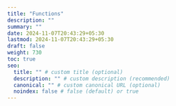 ```yaml
---
title: "Functions"
description: ""
summary: ""
date: 2024-11-07T20:43:29+05:30
lastmod: 2024-11-07T20:43:29+05:30
draft: false
weight: 730
toc: true
seo:
  title: "" # custom title (optional)
  description: "" # custom description (recommended)
  canonical: "" # custom canonical URL (optional)
  noindex: false # false (default) or true
---
```

